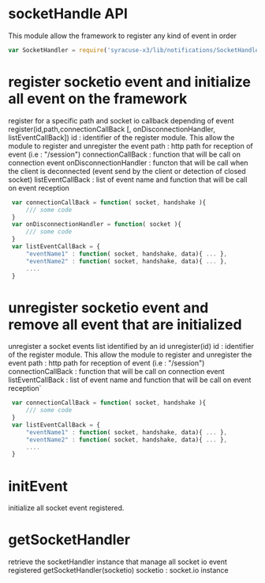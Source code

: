 # socketHandle API
This module allow the framework to register any kind of event in order
```javascript
var SocketHandler = require('syracuse-x3/lib/notifications/SocketHandler');


```
# register socketio event and initialize all event on the framework
register for a specific path and socket io callback depending of event
 register(id,path,connectionCallBack [, onDisconnectionHandler, listEventCallBack])
 id : identifier of the register module. This allow the module to register and unregister the event
 path : http path for reception of event (i.e : "/session")
 connectionCallBack : function that will be call on connection event
 onDisconnectionHandler : functon that will be call when the client is deconnected (event send by the client or detection of closed socket)
 listEventCallBack : list of event name and function that will be call on event reception
```javascript
 var connectionCallBack = function( socket, handshake ){
     /// some code
 }
 var onDisconnectionHandler = function( socket ){
     /// some code
 }
 var listEventCallBack = {
     "eventName1" : function( socket, handshake, data){ ... },
     "eventName2" : function( socket, handshake, data){ ... },
     ....
 }
```
# unregister socketio event and remove all event that are initialized
 unregister a socket events list identified by an id
 unregister(id)
 id : identifier of the register module. This allow the module to register and unregister the event
 path : http path for reception of event (i.e : "/session")
 connectionCallBack : function that will be call on connection event
 listEventCallBack : list of event name and function that will be call on event reception`
```javascript
 var connectionCallBack = function( socket, handshake ){
     /// some code
 }
 var listEventCallBack = {
     "eventName1" : function( socket, handshake, data){ ... },
     "eventName2" : function( socket, handshake, data){ ... },
     ....
 }
``` 
# initEvent
initialize all socket event registered.
# getSocketHandler
 retrieve the socketHandler instance that manage all socket io event registered
 getSocketHandler(socketio)
 socketio : socket.io instance

